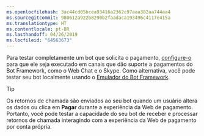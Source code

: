 ```yaml
---
ms.openlocfilehash: 3ac44cd05bcea93416a2362c97aaa382aa744aa4
ms.sourcegitcommit: 980612a922b8290b2faadaca193496c4117e415a
ms.translationtype: HT
ms.contentlocale: pt-BR
ms.lasthandoff: 04/26/2019
ms.locfileid: "64563673"
---
```

Para testar completamente um bot que solicita o pagamento, [configure-o](~/bot-service-manage-channels.md) para que ele seja executado em canais que dão suporte a pagamentos do Bot Framework, como o Web Chat e o Skype. Como alternativa, você pode testar seu bot localmente usando o [Emulador do Bot Framework](~/bot-service-debug-emulator.md).

> [!TIP]
> Os retornos de chamada são enviados ao seu bot quando um usuário altera os dados ou clica em **Pagar** durante a experiência da Web de pagamento. Portanto, você pode testar a capacidade do seu bot de receber e processar retornos de chamada interagindo com a experiência da Web de pagamento por conta própria.

